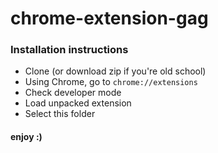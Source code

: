 # chrome-extension-gag

### Installation instructions
* Clone (or download zip if you're old school)
* Using Chrome, go to `chrome://extensions`
* Check developer mode
* Load unpacked extension
* Select this folder

#### enjoy :) 

